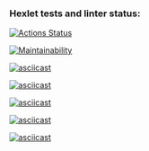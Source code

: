 ### Hexlet tests and linter status:
[![Actions Status](https://github.com/CrockDaly/java-project-61/actions/workflows/hexlet-check.yml/badge.svg)](https://github.com/CrockDaly/java-project-61/actions)

[![Maintainability](https://api.codeclimate.com/v1/badges/baccf7a631e169825045/maintainability)](https://codeclimate.com/github/CrockDaly/java-project-61/maintainability)

[![asciicast](https://asciinema.org/a/HBwx9XY1NYznJcjDlyF1RuXDb.svg)](https://asciinema.org/a/HBwx9XY1NYznJcjDlyF1RuXDb)

[![asciicast](https://asciinema.org/a/EK8m6lG8KhLoTVJsEOzr6kTsy.svg)](https://asciinema.org/a/EK8m6lG8KhLoTVJsEOzr6kTsy)

[![asciicast](https://asciinema.org/a/1NtahP2MGaDs1CKNEY2Kz6CBi.svg)](https://asciinema.org/a/1NtahP2MGaDs1CKNEY2Kz6CBi)

[![asciicast](https://asciinema.org/a/oNLFxLCJ7NbLj3IanZgKh0iKT.svg)](https://asciinema.org/a/oNLFxLCJ7NbLj3IanZgKh0iKT)

[![asciicast](https://asciinema.org/a/3A4rzbDOsX3uyUi4eu9Wz0phW.svg)](https://asciinema.org/a/3A4rzbDOsX3uyUi4eu9Wz0phW)
